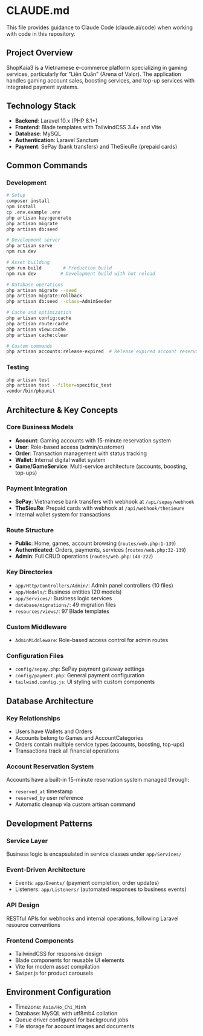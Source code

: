 # CLAUDE.md

This file provides guidance to Claude Code (claude.ai/code) when working with code in this repository.

## Project Overview

ShopKaia3 is a Vietnamese e-commerce platform specializing in gaming services, particularly for "Liên Quân" (Arena of Valor). The application handles gaming account sales, boosting services, and top-up services with integrated payment systems.

## Technology Stack

- **Backend**: Laravel 10.x (PHP 8.1+)
- **Frontend**: Blade templates with TailwindCSS 3.4+ and Vite
- **Database**: MySQL
- **Authentication**: Laravel Sanctum
- **Payment**: SePay (bank transfers) and TheSieuRe (prepaid cards)

## Common Commands

### Development
```bash
# Setup
composer install
npm install
cp .env.example .env
php artisan key:generate
php artisan migrate
php artisan db:seed

# Development server
php artisan serve
npm run dev

# Asset building
npm run build        # Production build
npm run dev         # Development build with hot reload

# Database operations
php artisan migrate --seed
php artisan migrate:rollback
php artisan db:seed --class=AdminSeeder

# Cache and optimization
php artisan config:cache
php artisan route:cache
php artisan view:cache
php artisan cache:clear

# Custom commands
php artisan accounts:release-expired  # Release expired account reservations
```

### Testing
```bash
php artisan test
php artisan test --filter=specific_test
vendor/bin/phpunit
```

## Architecture & Key Concepts

### Core Business Models
- **Account**: Gaming accounts with 15-minute reservation system
- **User**: Role-based access (admin/customer)
- **Order**: Transaction management with status tracking
- **Wallet**: Internal digital wallet system
- **Game/GameService**: Multi-service architecture (accounts, boosting, top-ups)

### Payment Integration
- **SePay**: Vietnamese bank transfers with webhook at `/api/sepay/webhook`
- **TheSieuRe**: Prepaid cards with webhook at `/api/webhook/thesieure`
- Internal wallet system for transactions

### Route Structure
- **Public**: Home, games, account browsing (`routes/web.php:1-139`)
- **Authenticated**: Orders, payments, services (`routes/web.php:32-139`)
- **Admin**: Full CRUD operations (`routes/web.php:140-222`)

### Key Directories
- `app/Http/Controllers/Admin/`: Admin panel controllers (10 files)
- `app/Models/`: Business entities (20 models)
- `app/Services/`: Business logic services
- `database/migrations/`: 49 migration files
- `resources/views/`: 97 Blade templates

### Custom Middleware
- `AdminMiddleware`: Role-based access control for admin routes

### Configuration Files
- `config/sepay.php`: SePay payment gateway settings
- `config/payment.php`: General payment configuration
- `tailwind.config.js`: UI styling with custom components

## Database Architecture

### Key Relationships
- Users have Wallets and Orders
- Accounts belong to Games and AccountCategories
- Orders contain multiple service types (accounts, boosting, top-ups)
- Transactions track all financial operations

### Account Reservation System
Accounts have a built-in 15-minute reservation system managed through:
- `reserved_at` timestamp
- `reserved_by` user reference
- Automatic cleanup via custom artisan command

## Development Patterns

### Service Layer
Business logic is encapsulated in service classes under `app/Services/`

### Event-Driven Architecture
- Events: `app/Events/` (payment completion, order updates)
- Listeners: `app/Listeners/` (automated responses to business events)

### API Design
RESTful APIs for webhooks and internal operations, following Laravel resource conventions

### Frontend Components
- TailwindCSS for responsive design
- Blade components for reusable UI elements
- Vite for modern asset compilation
- Swiper.js for product carousels

## Environment Configuration

- Timezone: `Asia/Ho_Chi_Minh`
- Database: MySQL with utf8mb4 collation
- Queue driver configured for background jobs
- File storage for account images and documents